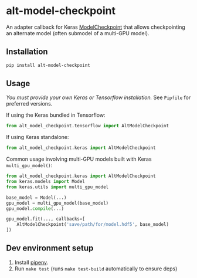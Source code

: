 # alt-model-checkpoint

An adapter callback for Keras [ModelCheckpoint](https://keras.io/callbacks/#modelcheckpoint) that allows checkpointing
an alternate model (often submodel of a multi-GPU model).

## Installation

```bash
pip install alt-model-checkpoint
```

## Usage

*You must provide your own Keras or Tensorflow installation.* See `Pipfile` for preferred versions.


If using the Keras bundled in Tensorflow:

```python
from alt_model_checkpoint.tensorflow import AltModelCheckpoint
```

If using Keras standalone:

```python
from alt_model_checkpoint.keras import AltModelCheckpoint
```

Common usage involving multi-GPU models built with Keras `multi_gpu_model()`:

```python
from alt_model_checkpoint.keras import AltModelCheckpoint
from keras.models import Model
from keras.utils import multi_gpu_model

base_model = Model(...)
gpu_model = multi_gpu_model(base_model)
gpu_model.compile(...)

gpu_model.fit(..., callbacks=[
    AltModelCheckpoint('save/path/for/model.hdf5', base_model)
])
```

## Dev environment setup

1. Install [pipenv](https://docs.pipenv.org/install/).
2. Run `make test` (runs `make test-build` automatically to ensure deps)
